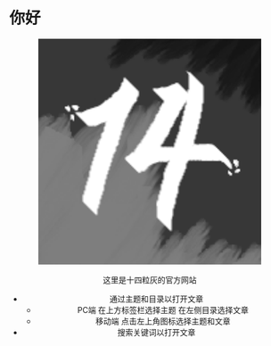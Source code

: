 # 你好
<div align="center">
<img src=".github/logo.png" alt="logo" width = "400">

这里是十四粒灰的官方网站

- 通过主题和目录以打开文章
    - PC端 在上方标签栏选择主题 在左侧目录选择文章
    - 移动端 点击左上角图标选择主题和文章
- 搜索关键词以打开文章
